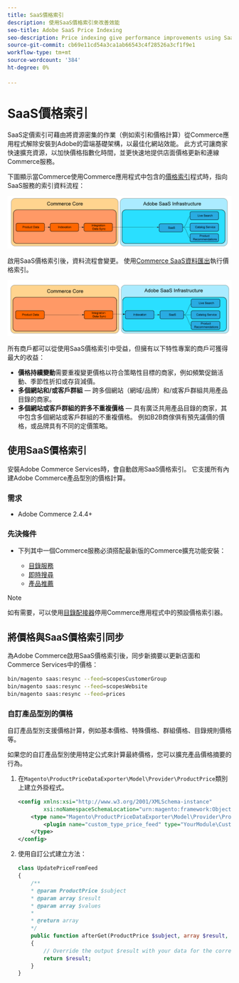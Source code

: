 ```yaml
---
title: SaaS價格索引
description: 使用SaaS價格索引來改善效能
seo-title: Adobe SaaS Price Indexing
seo-description: Price indexing give performance improvements using SaaS infrastructure
source-git-commit: cb69e11cd54a3ca1ab66543c4f28526a3cf1f9e1
workflow-type: tm+mt
source-wordcount: '384'
ht-degree: 0%

---
```


# SaaS價格索引

SaaS定價索引可藉由將資源密集的作業（例如索引和價格計算）從Commerce應用程式解除安裝到Adobe的雲端基礎架構，以最佳化網站效能。 此方式可讓商家快速擴充資源，以加快價格指數化時間，並更快速地提供店面價格更新和連線Commerce服務。

下圖顯示當Commerce使用Commerce應用程式中包含的[價格索引](https://experienceleague.adobe.com/en/docs/commerce-operations/configuration-guide/cli/manage-indexers)程式時，指向SaaS服務的索引資料流程：

![預設資料流程](assets/old_way.png)

啟用SaaS價格索引後，資料流程會變更。 使用[Commerce SaaS資料匯出](../data-export/data-synchronization.md)執行價格索引。

![SaaS價格索引資料流程](assets/new_way.png)

所有商戶都可以從使用SaaS價格索引中受益，但擁有以下特性專案的商戶可獲得最大的收益：

* **價格持續變動**&#x200B;需要重複變更價格以符合策略性目標的商家，例如頻繁促銷活動、季節性折扣或存貨減價。
* **多個網站和/或客戶群組** — 跨多個網站（網域/品牌）和/或客戶群組共用產品目錄的商家。
* **多個網站或客戶群組的許多不重複價格** — 具有廣泛共用產品目錄的商家，其中包含多個網站或客戶群組的不重複價格。 例如B2B商傢俱有預先議價的價格，或品牌具有不同的定價策略。

## 使用SaaS價格索引

安裝Adobe Commerce Services時，會自動啟用SaaS價格索引。 它支援所有內建Adobe Commerce產品型別的價格計算。

### 需求

* Adobe Commerce 2.4.4+

### 先決條件

* 下列其中一個Commerce服務必須搭配最新版的Commerce擴充功能安裝：

   * [目錄服務](../catalog-service/overview.md)
   * [即時搜尋](../live-search/overview.md)
   * [產品推薦](../product-recommendations/guide-overview.md)


>[!NOTE]
>
>如有需要，可以使用[目錄配接器](catalog-adapter.md)停用Commerce應用程式中的預設價格索引器。

## 將價格與SaaS價格索引同步

為Adobe Commerce啟用SaaS價格索引後，同步新摘要以更新店面和Commerce Services中的價格：

```bash
bin/magento saas:resync --feed=scopesCustomerGroup
bin/magento saas:resync --feed=scopesWebsite
bin/magento saas:resync --feed=prices
```

### 自訂產品型別的價格

自訂產品型別支援價格計算，例如基本價格、特殊價格、群組價格、目錄規則價格等。

如果您的自訂產品型別使用特定公式來計算最終價格，您可以擴充產品價格摘要的行為。

1. 在`Magento\ProductPriceDataExporter\Model\Provider\ProductPrice`類別上建立外掛程式。

   ```xml
   <config xmlns:xsi="http://www.w3.org/2001/XMLSchema-instance"
           xsi:noNamespaceSchemaLocation="urn:magento:framework:ObjectManager/etc/config.xsd">
       <type name="Magento\ProductPriceDataExporter\Model\Provider\ProductPrice">
           <plugin name="custom_type_price_feed" type="YourModule\CustomProductType\Plugin\UpdatePriceFromFeed" />
       </type>
   </config>
   ```

1. 使用自訂公式建立方法：

   ```php
   class UpdatePriceFromFeed
   {
       /**
       * @param ProductPrice $subject
       * @param array $result
       * @param array $values
       *
       * @return array
       */
       public function afterGet(ProductPrice $subject, array $result, array $values) : array
       {
           // Override the output $result with your data for the corresponding products (see original method for details) 
           return $result;
       }
   }
   ```


